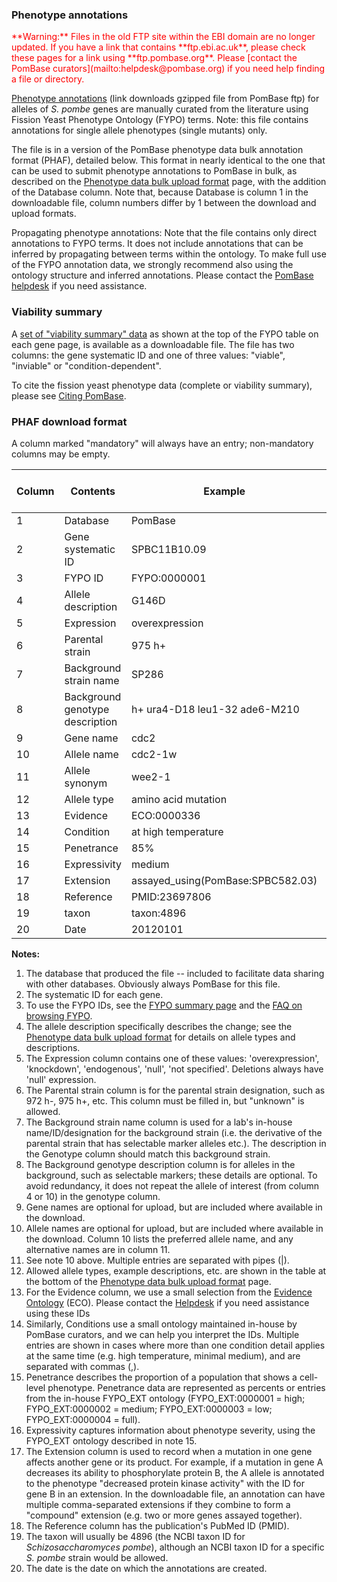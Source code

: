 ### Phenotype annotations

<div style="color: red">
**Warning:** Files in the old FTP site within the EBI domain are no
  longer updated. If you have a link that contains **ftp.ebi.ac.uk**,
  please check these pages for a link using
  **ftp.pombase.org**. Please [contact the PomBase
  curators](mailto:helpdesk@pombase.org) if you need help finding a
  file or directory.
</div>

[Phenotype annotations](ftp://ftp.pombase.org/pombe/annotations/Phenotype_annotations/phenotype_annotations.pombase.phaf.gz)
(link downloads gzipped file from PomBase ftp) for alleles of
*S. pombe* genes are manually curated from the literature using
Fission Yeast Phenotype Ontology (FYPO) terms. Note: this file
contains annotations for single allele phenotypes (single mutants)
only.

The file is in a version of the PomBase phenotype data bulk annotation
format (PHAF), detailed below. This format in nearly identical to the
one that can be used to submit phenotype annotations to PomBase in bulk,
as described on the [Phenotype data bulk upload format](/documentation/phenotype-data-bulk-upload-format) 
page, with the addition of the Database column. Note that, because
Database is column 1 in the downloadable file, column numbers differ
by 1 between the download and upload formats.

Propagating phenotype annotations: Note that the file contains only
direct annotations to FYPO terms. It does not include annotations that
can be inferred by propagating between terms within the ontology. To
make full use of the FYPO annotation data, we strongly recommend also
using the ontology structure and inferred annotations. Please contact
the [PomBase helpdesk](mailto:helpdesk@pombase.org) if you need
assistance.

### Viability summary

A [set of "viability summary" data](ftp://ftp.pombase.org/pombe/annotations/Phenotype_annotations/FYPOviability.tsv)
as shown at the top of the FYPO table on each gene page, is available as
a downloadable file. The file has two columns: the gene systematic ID
and one of three values: "viable", "inviable" or "condition-dependent".

To cite the fission yeast phenotype data (complete or viability
summary), please see [Citing PomBase](/about/citing-pombase).

### PHAF download format

A column marked "mandatory" will always have an entry; non-mandatory
columns may be empty.

Column | Contents | Example | Mandatory? | Multiple entries allowed?
-------|----------|---------|------------|--------------------------
1 | Database | PomBase | Yes | No
2 | Gene systematic ID | SPBC11B10.09 | Yes | No
3 | FYPO ID | FYPO:0000001 | Yes | No
4 | Allele description | G146D | Yes | No
5 | Expression | overexpression | Yes | No
6 | Parental strain | 975 h+ | Yes | No
7 | Background strain name | SP286 | No | No
8 | Background genotype description | h+ ura4-D18 leu1-32 ade6-M210 | No | No
9 | Gene name | cdc2 | No | No
10 | Allele name | cdc2-1w | No | No
11 | Allele synonym | wee2-1 | No | Yes
12 | Allele type | amino acid mutation | Yes | No
13 | Evidence | ECO:0000336 | Yes | No
14 | Condition | at high temperature | Yes | Yes
15 | Penetrance | 85% | No | No
16 | Expressivity | medium | No | No
17 | Extension | assayed\_using(PomBase:SPBC582.03) | No | Yes
18 | Reference | PMID:23697806 | Yes | No
19 | taxon | taxon:4896 | Yes | No
20 | Date | 20120101 | Yes | No

**Notes:**

1.  The database that produced the file -- included to facilitate data
    sharing with other databases. Obviously always PomBase for this
    file.
2.  The systematic ID for each gene.
3.  To use the FYPO IDs, see the [FYPO summary page](/browse-curation/fission-yeast-phenotype-ontology) 
    and the
    [FAQ on browsing FYPO](/faq/how-can-i-browse-phenotype-ontology-fypo).
4.  The allele description specifically describes the change; see the
    [Phenotype data bulk upload format](/documentation/phenotype-data-bulk-upload-format) 
    for details on allele types and descriptions.
5.  The Expression column contains one of these values:
    'overexpression', 'knockdown', 'endogenous', 'null', 'not
    specified'. Deletions always have 'null' expression.
6.  The Parental strain column is for the parental strain designation,
    such as 972 h-, 975 h+, etc. This column must be filled in, but
    "unknown" is allowed.
7.  The Background strain name column is used for a lab's in-house
    name/ID/designation for the background strain (i.e. the derivative
    of the parental strain that has selectable marker alleles
    etc.). The description in the Genotype column should match this
    background strain.
8.  The Background genotype description column is for alleles in the
    background, such as selectable markers; these details are
    optional. To avoid redundancy, it does not repeat the allele of
    interest (from column 4 or 10) in the genotype column.
9.  Gene names are optional for upload, but are included where available
    in the download.
10. Allele names are optional for upload, but are included where
    available in the download. Column 10 lists the preferred allele
    name, and any alternative names are in column 11.
11. See note 10 above. Multiple entries are separated with pipes (|).
12. Allowed allele types, example descriptions, etc. are shown in the
    table at the bottom of the 
    [Phenotype data bulk upload format](/documentation/phenotype-data-bulk-upload-format) 
    page.
13. For the Evidence column, we use a small selection from the [Evidence
    Ontology](http://www.evidenceontology.org/) (ECO). Please contact
    the [Helpdesk](mailto:helpdesk@pombase.org) if you need assistance
    using these IDs
14. Similarly, Conditions use a small ontology maintained in-house by
    PomBase curators, and we can help you interpret the IDs. Multiple
    entries are shown in cases where more than one condition detail
    applies at the same time (e.g. high temperature, minimal medium),
    and are separated with commas (,).
15. Penetrance describes the proportion of a population that shows a
    cell-level phenotype. Penetrance data are represented as percents or
    entries from the in-house FYPO\_EXT ontology (FYPO\_EXT:0000001 =
    high; FYPO\_EXT:0000002 = medium; FYPO\_EXT:0000003 = low;
    FYPO\_EXT:0000004 = full).
16. Expressivity captures information about phenotype severity, using
    the FYPO\_EXT ontology described in note 15.
17. The Extension column is used to record when a mutation in one gene
    affects another gene or its product. For example, if a mutation in
    gene A decreases its ability to phosphorylate protein B, the A
    allele is annotated to the phenotype "decreased protein kinase
    activity" with the ID for gene B in an extension. In the
    downloadable file, an annotation can have multiple comma-separated
    extensions if they combine to form a "compound" extension (e.g. two
    or more genes assayed together).
18. The Reference column has the publication's PubMed ID (PMID).
19. The taxon will usually be 4896 (the NCBI taxon ID for
    *Schizosaccharomyces pombe*), although an NCBI taxon ID for a
    specific *S. pombe* strain would be allowed.
20. The date is the date on which the annotations are created.
